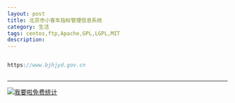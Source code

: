 ```yaml
---
layout: post
title: 北京市小客车指标管理信息系统
category: 生活
tags: centos,ftp,Apache,GPL,LGPL,MIT
description: 
---
```


```javascript

https://www.bjhjyd.gov.cn



```



---


<script language="javascript" type="text/javascript" src="//js.users.51.la/19176892.js"></script>
<noscript><a href="//www.51.la/?19176892" target="_blank"><img alt="&#x6211;&#x8981;&#x5566;&#x514D;&#x8D39;&#x7EDF;&#x8BA1;" src="//img.users.51.la/19176892.asp" style="border:none" /></a></noscript>

